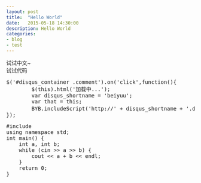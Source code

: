 ```yaml
---
layout: post
title:  "Hello World"
date:   2015-05-18 14:30:00
description: Hello World
categories:
- blog
- test
---
```


试试中文~  
试试代码  

<pre class="prettyprint linenums" >
$('#disqus_container .comment').on('click',function(){
        $(this).html('加载中...');
        var disqus_shortname = 'beiyuu';
        var that = this;
        BYB.includeScript('http://' + disqus_shortname + '.disqus.com/embed.js',function(){$(that).remove()}); //这是一个加载js的函数
});
</pre>

<pre class="prettyprint linenums">
#include <iostream>
using namespace std;
int main() {
	int a, int b;
	while (cin >> a >> b) {
		cout << a + b << endl;
	}
	return 0;
}</pre>

